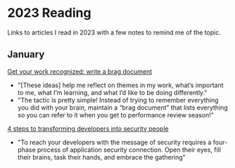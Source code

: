 # 2023 Reading

Links to articles I read in 2023 with a few notes to remind me of the topic.

## January

[Get your work recognized: write a brag document](https://jvns.ca/blog/brag-documents/)

- "[These ideas] help me reflect on themes in my work, what’s important to me, what I’m learning, and what I’d like to be doing differently."
- "The tactic is pretty simple! Instead of trying to remember everything you did with your brain, maintain a “brag document” that lists everything so you can refer to it when you get to performance review season!"

[4 steps to transforming developers into security people](https://techbeacon.com/security/4-steps-transforming-developers-security-people)

- "To reach your developers with the message of security requires a four-phase process of application security connection. Open their eyes, fill their brains, task their hands, and embrace the gathering"
